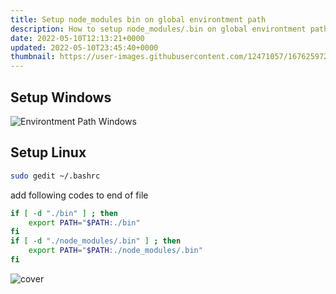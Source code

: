 ```yaml
---
title: Setup node_modules bin on global environtment path
description: How to setup node_modules/.bin on global environtment path
date: 2022-05-10T12:13:21+0000
updated: 2022-05-10T23:45:40+0000
thumbnail: https://user-images.githubusercontent.com/12471057/167625972-59c6297f-a4ac-41ad-a7dc-2e4bb819f71c.png
---
```


## Setup Windows
![Environtment Path Windows](https://user-images.githubusercontent.com/12471057/167625486-8ba5d865-b3e5-4cec-bdb5-6c335ff5b2d6.png)

## Setup Linux
```bash
sudo gedit ~/.bashrc
```
add following codes to end of file
```bash
if [ -d "./bin" ] ; then
    export PATH="$PATH:./bin"
fi
if [ -d "./node_modules/.bin" ] ; then
    export PATH="$PATH:./node_modules/.bin"
fi
```

![cover](https://user-images.githubusercontent.com/12471057/167625972-59c6297f-a4ac-41ad-a7dc-2e4bb819f71c.png)
